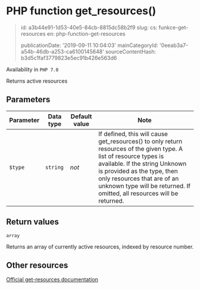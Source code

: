 PHP function get_resources()
============================

> id: a3b44e91-1d53-40e5-84cb-8815dc58b2f9
> slug:
> 	cs: funkce-get-resources
> 	en: php-function-get-resources
> 
> publicationDate: '2019-09-11 10:04:03'
> mainCategoryId: '0eeab3a7-a54b-46db-a253-ca6100145648'
> sourceContentHash: b3d5c1faf3779823e5ec91b426e563d6

Availability in `PHP 7.0`

Returns active resources


Parameters
--------------

| Parameter | Data type | Default value | Note |
|-----|-----|-----|-----|
| `$type` | `string` | *not* | If defined, this will cause get_resources() to only return resources of the given type. A list of resource types is available. If the string Unknown is provided as the type, then only resources that are of an unknown type will be returned. If omitted, all resources will be returned. |


Return values
----------------

`array`

Returns an array of currently active resources, indexed by resource number.

Other resources
------------

[Official get-resources documentation](https://www.php.net/manual/en/function.get-resources.php)
